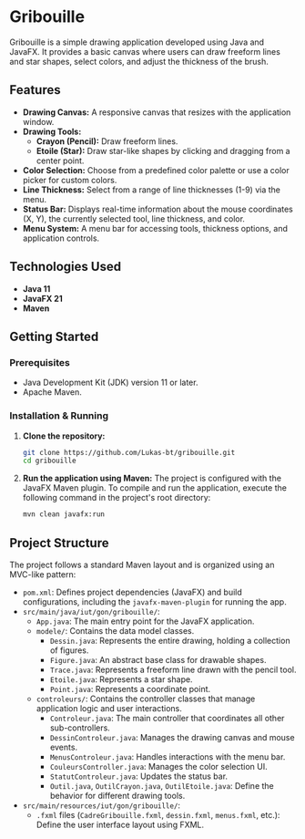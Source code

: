 # Gribouille

Gribouille is a simple drawing application developed using Java and JavaFX. It provides a basic canvas where users can draw freeform lines and star shapes, select colors, and adjust the thickness of the brush.

## Features

-   **Drawing Canvas:** A responsive canvas that resizes with the application window.
-   **Drawing Tools:**
    -   **Crayon (Pencil):** Draw freeform lines.
    -   **Etoile (Star):** Draw star-like shapes by clicking and dragging from a center point.
-   **Color Selection:** Choose from a predefined color palette or use a color picker for custom colors.
-   **Line Thickness:** Select from a range of line thicknesses (1-9) via the menu.
-   **Status Bar:** Displays real-time information about the mouse coordinates (X, Y), the currently selected tool, line thickness, and color.
-   **Menu System:** A menu bar for accessing tools, thickness options, and application controls.

## Technologies Used

-   **Java 11**
-   **JavaFX 21**
-   **Maven**

## Getting Started

### Prerequisites

-   Java Development Kit (JDK) version 11 or later.
-   Apache Maven.

### Installation & Running

1.  **Clone the repository:**
    ```sh
    git clone https://github.com/Lukas-bt/gribouille.git
    cd gribouille
    ```

2.  **Run the application using Maven:**
    The project is configured with the JavaFX Maven plugin. To compile and run the application, execute the following command in the project's root directory:
    ```sh
    mvn clean javafx:run
    ```

## Project Structure

The project follows a standard Maven layout and is organized using an MVC-like pattern:

-   `pom.xml`: Defines project dependencies (JavaFX) and build configurations, including the `javafx-maven-plugin` for running the app.
-   `src/main/java/iut/gon/gribouille/`:
    -   `App.java`: The main entry point for the JavaFX application.
    -   `modele/`: Contains the data model classes.
        -   `Dessin.java`: Represents the entire drawing, holding a collection of figures.
        -   `Figure.java`: An abstract base class for drawable shapes.
        -   `Trace.java`: Represents a freeform line drawn with the pencil tool.
        -   `Etoile.java`: Represents a star shape.
        -   `Point.java`: Represents a coordinate point.
    -   `controleurs/`: Contains the controller classes that manage application logic and user interactions.
        -   `Controleur.java`: The main controller that coordinates all other sub-controllers.
        -   `DessinControleur.java`: Manages the drawing canvas and mouse events.
        -   `MenusControleur.java`: Handles interactions with the menu bar.
        -   `CouleursController.java`: Manages the color selection UI.
        -   `StatutControleur.java`: Updates the status bar.
        -   `Outil.java`, `OutilCrayon.java`, `OutilEtoile.java`: Define the behavior for different drawing tools.
-   `src/main/resources/iut/gon/gribouille/`:
    -   `.fxml` files (`CadreGribouille.fxml`, `dessin.fxml`, `menus.fxml`, etc.): Define the user interface layout using FXML.

